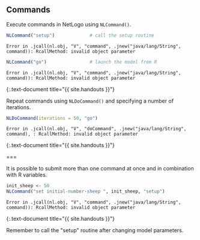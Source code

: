 ---
---

## Commands

Execute commands in NetLogo using `NLCommand()`.


~~~r
NLCommand("setup")             # call the setup routine 
~~~

~~~
Error in .jcall(nl.obj, "V", "command", .jnew("java/lang/String", command)): RcallMethod: invalid object parameter
~~~

~~~r
NLCommand("go")                # launch the model from R
~~~

~~~
Error in .jcall(nl.obj, "V", "command", .jnew("java/lang/String", command)): RcallMethod: invalid object parameter
~~~
{:.text-document title="{{ site.handouts }}"}

Repeat commands using `NLDoCommand()` and specifying a number of iterations. 


~~~r
NLDoCommand(iterations = 50, "go")
~~~

~~~
Error in .jcall(nl.obj, "V", "doCommand", .jnew("java/lang/String", command), : RcallMethod: invalid object parameter
~~~
{:.text-document title="{{ site.handouts }}"}

===

It is possible to submit more than one command at once and in combination with R variables.


~~~r
init_sheep <- 50
NLCommand("set initial-number-sheep ", init_sheep, "setup")
~~~

~~~
Error in .jcall(nl.obj, "V", "command", .jnew("java/lang/String", command)): RcallMethod: invalid object parameter
~~~
{:.text-document title="{{ site.handouts }}"}

Remember to call the "setup" routine after changing model parameters.
